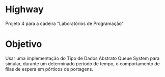 # Highway
Projeto 4 para a cadeira "Laboratórios de Programação"
# Objetivo
Usar uma implementação do Tipo de Dados Abstrato Queue System para simular, durante
um determinado período de tempo, o comportamento de filas de espera em pórticos de
portagens.
